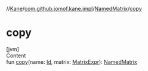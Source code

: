 //[Kane](../../index.md)/[com.github.jomof.kane.impl](../index.md)/[NamedMatrix](index.md)/[copy](copy.md)



# copy  
[jvm]  
Content  
fun [copy](copy.md)(name: [Id](../index.md#%5Bcom.github.jomof.kane.impl%2FId%2F%2F%2FPointingToDeclaration%2F%5D%2FClasslikes%2F-1324435526), matrix: [MatrixExpr](../../com.github.jomof.kane/-matrix-expr/index.md)): [NamedMatrix](index.md)  



